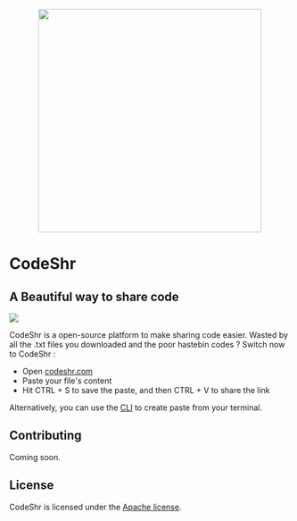 <p align="center"><img src="https://i.imgur.com/4TU5pl8.png" width="400"></p>

<p align="center"></p>

# CodeShr
## A Beautiful way to share code

<img src="https://i.imgur.com/VnZM3kd.png"></p>

CodeShr is a open-source platform to make sharing code easier. Wasted by all the .txt files you downloaded and the poor hastebin codes ? Switch now to CodeShr :
* Open [codeshr.com](https://codeshr.com)
* Paste your file's content
* Hit CTRL + S to save the paste, and then CTRL + V to share the link

Alternatively, you can use the [CLI](https://github.com/ShrCode/cli) to create paste from your terminal.

## Contributing

Coming soon.

## License

CodeShr is licensed under the [Apache license](http://www.apache.org/licenses/LICENSE-2.0).
